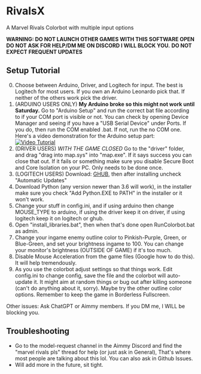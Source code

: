 # RivalsX

A Marvel Rivals Colorbot with multiple input options

**WARNING: DO NOT LAUNCH OTHER GAMES WITH THIS SOFTWARE OPEN**
**DO NOT ASK FOR HELP/DM ME ON DISCORD I WILL BLOCK YOU.**
**DO NOT EXPECT FREQUENT UPDATES**

## Setup Tutorial
0. Choose between Arduino, Driver, and Logitech for input. The best is Logitech for most users. If you own an Arduino Leonardo pick that. If neither of the others work pick the driver.
1. (ARDUINO USERS ONLY) **My Arduino broke so this might not work until Saturday.** Go to "Arduino Setup" and run the correct bat file according to if your COM port is visible or not. You can check by opening Device Manager and seeing if you have a "USB Serial Device" under Ports. If you do, then run the COM enabled .bat. If not, run the no COM one. Here's a video demonstration for the Arduino setup part: [![Video Tutorial](https://img.youtube.com/vi/1aRrjKzYCG0/0.jpg)](https://www.youtube.com/watch?v=1aRrjKzYCG0)
1. (DRIVER USERS) *WITH THE GAME CLOSED* Go to the "driver" folder, and drag "drag into map.sys" into "map.exe". If it says success you can close that out. 
If it fails or something make sure you disable Secure Boot and Core Isolation on your PC. Only needs to be done once.
1. (LOGITECH USERS) Download: [GHUB](https://download01.logi.com/web/ftp/pub/techsupport/gaming/lghub_installer_2021.3.5164.exe), then after installing uncheck "Automatic Updates"
2. Download Python (any version newer than 3.6 will work), in the installer make sure you check "Add Python.EXE to PATH" in the installer or it won't work.
3. Change your stuff in config.ini, and if using arduino then change MOUSE_TYPE to arduino, if using the driver keep it on driver, if using logitech keep it on logitech or ghub.
4. Open "install_libraries.bat", then when that's done open RunColorbot.bat as admin.
5. Change your ingame enemy outline color to Pinkish-Purple, Green, or Blue-Green, and set your brightness ingame to 100. You can change your monitor's brightness (OUTSIDE OF GAME) if it's too much.
6. Disable Mouse Acceleration from the game files (Google how to do this). It will help tremendously.
7. As you use the colorbot adjust settings so that things work. Edit config.ini to change config, save the file and the colorbot will auto-update it. 
It might aim at random things or bug out after killing someone (can't do anything about it, sorry). Maybe try the other outline color options. Remember to keep the game in Borderless Fullscreen.

Other issues: Ask ChatGPT or Aimmy members. If you DM me, I WILL be blocking you.

## Troubleshooting
- Go to the model-request channel in the Aimmy Discord and find the "marvel rivals pls" thread for help (or just ask in General), That's where most people are talking about this lol. You can also ask in Github Issues.
- Will add more in the future, sit tight.

